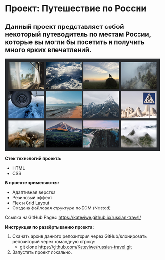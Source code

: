 # __Проект: Путешествие по России__

## Данный проект представляет собой некоторый путеводитель по местам России, которые вы могли бы посетить и получить много ярких впечатлений.

<img src=./russian-travel_readme-file.png height="300px"/>

__Стек технологий проекта:__
* HTML
* CSS

__В проекте применяются:__ 
* Адаптивная верстка
* Резиновый эффект
* Flex и Grid Layout
* Создана файловая структура по БЭМ (Nested)

Ссылка на GitHub Pages:
<a target="_blank" href="https://kateviwe.github.io/russian-travel/">https://kateviwe.github.io/russian-travel/</a>

__Инструкция по развёртыванию проекта:__

1. Скачать архив данного репозитория через GitHub/клонировать репозиторий через командную строку:
    * git clone https://github.com/Kateviwe/russian-travel.git
2. Запустить проект локально.